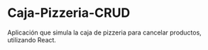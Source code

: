 # Caja-Pizzeria-CRUD
 Aplicación que simula la caja de pizzeria para cancelar productos, utilizando React.
